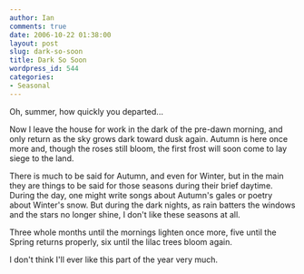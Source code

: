 ```yaml
---
author: Ian
comments: true
date: 2006-10-22 01:38:00
layout: post
slug: dark-so-soon
title: Dark So Soon
wordpress_id: 544
categories:
- Seasonal
---
```


Oh, summer, how quickly you departed...  

Now I leave the house for work in the dark of the pre-dawn morning, and only return as the sky grows dark toward dusk again.  Autumn is here once more and, though the roses still bloom, the first frost will soon come to lay siege to the land.  

There is much to be said for Autumn, and even for Winter, but in the main they are things to be said for those seasons during their brief daytime.  During the day, one might write songs about Autumn's gales or poetry about Winter's snow.  But during the dark nights, as rain batters the windows and the stars no longer shine, I don't like these seasons at all.  

Three whole months until the mornings lighten once more, five until the Spring returns properly, six until the lilac trees bloom again.  

I don't think I'll ever like this part of the year very much.
